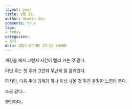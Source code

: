 ```yaml
---
layout: post
title: 9월 2일
author: Hyemin Seo
comments: true
tags:
- today
categories:
- 일기
date: 2021-09-02 23:22 +0900
---
```

개강을 해서 그런지 시간이 빨리 가는 것 같다.

이번 주는 첫 주라 그런지 무난히 잘 흘러갔다.

하지만, 다음 주에 과제가 하나 이상 나올 것 같은 불길한 느낌이 든다.

소공 같다...

불안하다..
